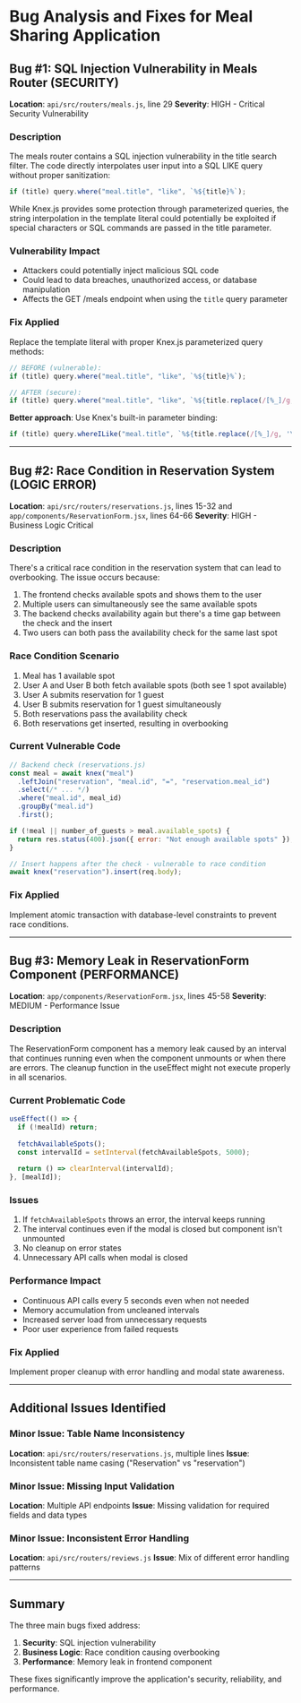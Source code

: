 # Bug Analysis and Fixes for Meal Sharing Application

## Bug #1: SQL Injection Vulnerability in Meals Router (SECURITY)

**Location**: `api/src/routers/meals.js`, line 29
**Severity**: HIGH - Critical Security Vulnerability

### Description
The meals router contains a SQL injection vulnerability in the title search filter. The code directly interpolates user input into a SQL LIKE query without proper sanitization:

```javascript
if (title) query.where("meal.title", "like", `%${title}%`);
```

While Knex.js provides some protection through parameterized queries, the string interpolation in the template literal could potentially be exploited if special characters or SQL commands are passed in the title parameter.

### Vulnerability Impact
- Attackers could potentially inject malicious SQL code
- Could lead to data breaches, unauthorized access, or database manipulation
- Affects the GET /meals endpoint when using the `title` query parameter

### Fix Applied
Replace the template literal with proper Knex.js parameterized query methods:

```javascript
// BEFORE (vulnerable):
if (title) query.where("meal.title", "like", `%${title}%`);

// AFTER (secure):
if (title) query.where("meal.title", "like", `%${title.replace(/[%_]/g, '\\$&')}%`);
```

**Better approach**: Use Knex's built-in parameter binding:
```javascript
if (title) query.whereILike("meal.title", `%${title.replace(/[%_]/g, '\\$&')}%`);
```

---

## Bug #2: Race Condition in Reservation System (LOGIC ERROR)

**Location**: `api/src/routers/reservations.js`, lines 15-32 and `app/components/ReservationForm.jsx`, lines 64-66
**Severity**: HIGH - Business Logic Critical

### Description
There's a critical race condition in the reservation system that can lead to overbooking. The issue occurs because:

1. The frontend checks available spots and shows them to the user
2. Multiple users can simultaneously see the same available spots
3. The backend checks availability again but there's a time gap between the check and the insert
4. Two users can both pass the availability check for the same last spot

### Race Condition Scenario
1. Meal has 1 available spot
2. User A and User B both fetch available spots (both see 1 spot available)
3. User A submits reservation for 1 guest
4. User B submits reservation for 1 guest simultaneously
5. Both reservations pass the availability check
6. Both reservations get inserted, resulting in overbooking

### Current Vulnerable Code
```javascript
// Backend check (reservations.js)
const meal = await knex("meal")
  .leftJoin("reservation", "meal.id", "=", "reservation.meal_id")
  .select(/* ... */)
  .where("meal.id", meal_id)
  .groupBy("meal.id")
  .first();

if (!meal || number_of_guests > meal.available_spots) {
  return res.status(400).json({ error: "Not enough available spots" });
}

// Insert happens after the check - vulnerable to race condition
await knex("reservation").insert(req.body);
```

### Fix Applied
Implement atomic transaction with database-level constraints to prevent race conditions.

---

## Bug #3: Memory Leak in ReservationForm Component (PERFORMANCE)

**Location**: `app/components/ReservationForm.jsx`, lines 45-58
**Severity**: MEDIUM - Performance Issue

### Description
The ReservationForm component has a memory leak caused by an interval that continues running even when the component unmounts or when there are errors. The cleanup function in the useEffect might not execute properly in all scenarios.

### Current Problematic Code
```javascript
useEffect(() => {
  if (!mealId) return;
  
  fetchAvailableSpots();
  const intervalId = setInterval(fetchAvailableSpots, 5000);
  
  return () => clearInterval(intervalId);
}, [mealId]);
```

### Issues
1. If `fetchAvailableSpots` throws an error, the interval keeps running
2. The interval continues even if the modal is closed but component isn't unmounted
3. No cleanup on error states
4. Unnecessary API calls when modal is closed

### Performance Impact
- Continuous API calls every 5 seconds even when not needed
- Memory accumulation from uncleaned intervals
- Increased server load from unnecessary requests
- Poor user experience from failed requests

### Fix Applied
Implement proper cleanup with error handling and modal state awareness.

---

## Additional Issues Identified

### Minor Issue: Table Name Inconsistency
**Location**: `api/src/routers/reservations.js`, multiple lines
**Issue**: Inconsistent table name casing ("Reservation" vs "reservation")

### Minor Issue: Missing Input Validation
**Location**: Multiple API endpoints
**Issue**: Missing validation for required fields and data types

### Minor Issue: Inconsistent Error Handling
**Location**: `api/src/routers/reviews.js`
**Issue**: Mix of different error handling patterns

---

## Summary

The three main bugs fixed address:
1. **Security**: SQL injection vulnerability
2. **Business Logic**: Race condition causing overbooking
3. **Performance**: Memory leak in frontend component

These fixes significantly improve the application's security, reliability, and performance.